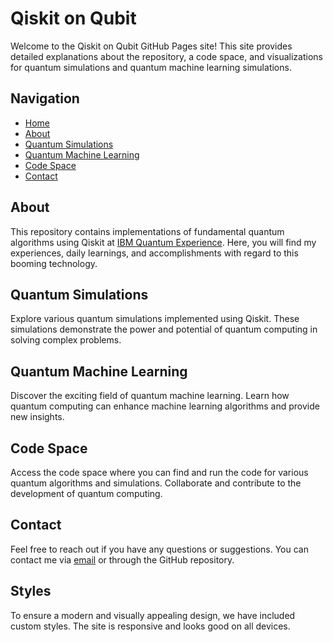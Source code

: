 # Qiskit on Qubit

Welcome to the Qiskit on Qubit GitHub Pages site! This site provides detailed explanations about the repository, a code space, and visualizations for quantum simulations and quantum machine learning simulations.

## Navigation

- [Home](index.md)
- [About](about.md)
- [Quantum Simulations](quantum_simulations.md)
- [Quantum Machine Learning](quantum_machine_learning.md)
- [Code Space](code_space.md)
- [Contact](contact.md)

## About

This repository contains implementations of fundamental quantum algorithms using Qiskit at [IBM Quantum Experience](https://quantum-computing.ibm.com/). Here, you will find my experiences, daily learnings, and accomplishments with regard to this booming technology.

## Quantum Simulations

Explore various quantum simulations implemented using Qiskit. These simulations demonstrate the power and potential of quantum computing in solving complex problems.

## Quantum Machine Learning

Discover the exciting field of quantum machine learning. Learn how quantum computing can enhance machine learning algorithms and provide new insights.

## Code Space

Access the code space where you can find and run the code for various quantum algorithms and simulations. Collaborate and contribute to the development of quantum computing.

## Contact

Feel free to reach out if you have any questions or suggestions. You can contact me via [email](mailto:your-email@example.com) or through the GitHub repository.

## Styles

To ensure a modern and visually appealing design, we have included custom styles. The site is responsive and looks good on all devices.
